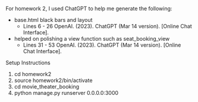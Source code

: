 For homework 2, I used ChatGPT to help me generate the following:
- base.html black bars and layout
    - Lines 6 - 26 OpenAI. (2023). ChatGPT (Mar 14 version). [Online Chat Interface].
- helped on polishing a view function such as seat_booking_view 
    - Lines 31 - 53 OpenAI. (2023). ChatGPT (Mar 14 version). [Online Chat Interface].

Setup Instructions
1. cd homework2
2. source homework2/bin/activate
3. cd movie_theater_booking
4. python manage.py runserver 0.0.0.0:3000
